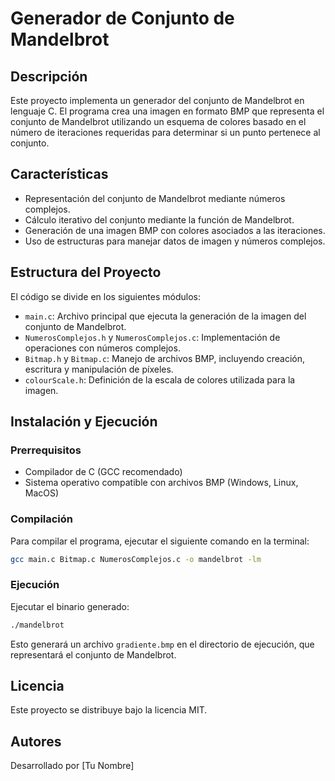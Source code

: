 # Generador de Conjunto de Mandelbrot

## Descripción
Este proyecto implementa un generador del conjunto de Mandelbrot en lenguaje C. El programa crea una imagen en formato BMP que representa el conjunto de Mandelbrot utilizando un esquema de colores basado en el número de iteraciones requeridas para determinar si un punto pertenece al conjunto.

## Características
- Representación del conjunto de Mandelbrot mediante números complejos.
- Cálculo iterativo del conjunto mediante la función de Mandelbrot.
- Generación de una imagen BMP con colores asociados a las iteraciones.
- Uso de estructuras para manejar datos de imagen y números complejos.

## Estructura del Proyecto
El código se divide en los siguientes módulos:

- `main.c`: Archivo principal que ejecuta la generación de la imagen del conjunto de Mandelbrot.
- `NumerosComplejos.h` y `NumerosComplejos.c`: Implementación de operaciones con números complejos.
- `Bitmap.h` y `Bitmap.c`: Manejo de archivos BMP, incluyendo creación, escritura y manipulación de píxeles.
- `colourScale.h`: Definición de la escala de colores utilizada para la imagen.

## Instalación y Ejecución
### Prerrequisitos
- Compilador de C (GCC recomendado)
- Sistema operativo compatible con archivos BMP (Windows, Linux, MacOS)

### Compilación
Para compilar el programa, ejecutar el siguiente comando en la terminal:
```bash
gcc main.c Bitmap.c NumerosComplejos.c -o mandelbrot -lm
```

### Ejecución
Ejecutar el binario generado:
```bash
./mandelbrot
```
Esto generará un archivo `gradiente.bmp` en el directorio de ejecución, que representará el conjunto de Mandelbrot.

## Licencia
Este proyecto se distribuye bajo la licencia MIT.

## Autores
Desarrollado por [Tu Nombre]

